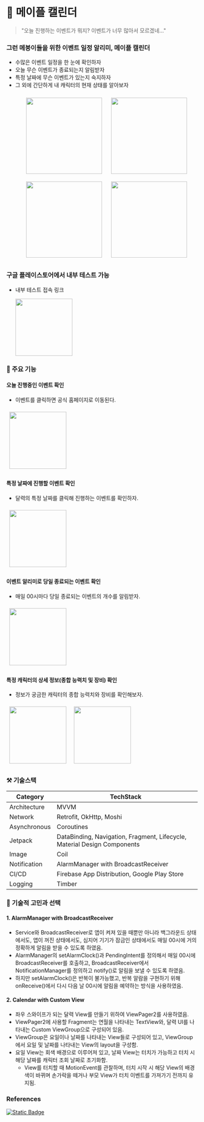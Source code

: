# 🍄 메이플 캘린더

> "오늘 진행하는 이벤트가 뭐지? 이벤트가 너무 많아서 모르겠네…"
>

### 그런 메붕이들을 위한 이벤트 일정 알리미, 메이플 캘린더
- 수많은 이벤트 일정을 한 눈에 확인하자
- 오늘 무슨 이벤트가 종료되는지 알림받자
- 특정 날짜에 무슨 이벤트가 있는지 숙지하자
- 그 외에 간단하게 내 캐릭터의 현재 상태를 알아보자
  <p align="center">
     <img style="width: 200px; margin: 10px" src="https://github.com/littlesam95/MapleCalendar/assets/55424662/24366045-4458-4fbc-8af2-de22f6d671bd">
     <img style="width: 200px; margin: 10px" src="https://github.com/littlesam95/MapleCalendar/assets/55424662/38f9c0f2-5605-46dc-b24f-259c88cbca8c">
     <img style="width: 200px; margin: 10px" src="https://github.com/littlesam95/MapleCalendar/assets/55424662/cfceb1e4-98bc-47b0-ace5-34f9048a09a9">
     <img style="width: 200px; margin: 10px" src="https://github.com/littlesam95/MapleCalendar/assets/55424662/d9f54460-12a7-45f5-9904-0e0a881e0ccc">
  </p>

### 구글 플레이스토어에서 내부 테스트 가능
 - 내부 테스트 접속 링크
   <p>
      <img width=150 src="https://github.com/littlesam95/MapleCalendar/assets/55424662/169944e3-eb32-4182-a2b2-70102d1a8735">
   </p>

### 📒 주요 기능
#### 오늘 진행중인 이벤트 확인
 - 이벤트를 클릭하면 공식 홈페이지로 이동된다.
  <p>
     <img style="width: 150px; margin: 8px" src="https://github.com/littlesam95/MapleCalendar/assets/55424662/22d951b7-1c25-435d-a578-8c6fce326291">
  </p>

#### 특정 날짜에 진행할 이벤트 확인
 - 달력의 특정 날짜를 클릭해 진행하는 이벤트를 확인하자.
  <p>
     <img style="width: 150px; margin: 8px" src="https://github.com/littlesam95/MapleCalendar/assets/55424662/6eff9a08-95e7-44a6-ae18-9c3a14aa6946">
  </p>

#### 이벤트 알리미로 당일 종료되는 이벤트 확인
 - 매일 00시마다 당일 종료되는 이벤트의 개수를 알림받자.
  <p>
     <img style="width: 150px; margin: 8px" src="https://github.com/littlesam95/MapleCalendar/assets/55424662/95702161-c9c1-4845-b2b7-d9d216f4cf47">
  </p>

#### 특정 캐릭터의 상세 정보(종합 능력치 및 장비) 확인
 - 정보가 궁금한 캐릭터의 종합 능력치와 장비를 확인해보자.
  <p>
     <img style="width: 150px; margin: 8px" src="https://github.com/littlesam95/MapleCalendar/assets/55424662/634f896a-ac54-4ad9-baf4-829b984a9bf5">
     <img style="width: 150px; margin: 8px" src="https://github.com/littlesam95/MapleCalendar/assets/55424662/130258a6-979f-4079-8492-7e1b8c10c805">
  </p>


### ⚒ 기술스택
| Category     | TechStack                                                                |
|--------------|--------------------------------------------------------------------------|
| Architecture | MVVM                                                                     | 
| Network      | Retrofit, OkHttp, Moshi                                                  | 
| Asynchronous | Coroutines                                                               | 
| Jetpack      | DataBinding, Navigation, Fragment, Lifecycle, Material Design Components | 
| Image        | Coil                                                                     | 
| Notification | AlarmManager with BroadcastReceiver                                      |
| CI/CD        | Firebase App Distribution, Google Play Store                             |
| Logging      | Timber                                                                   | 

### 💬 기술적 고민과 선택
#### 1. AlarmManager with BroadcastReceiver
 - Service와 BroadcastReceiver로 앱이 켜져 있을 때뿐만 아니라 백그라운드 상태에서도, 앱이 꺼진 상태에서도, 심지어 기기가 잠금인 상태에서도 매일 00시에 거의 정확하게 알림을 받을 수 있도록 하였음.
 - AlarmManager의 setAlarmClock()과 PendingIntent를 정의해서 매일 00시에 BroadcastReceiver를 호출하고, BroadcastReceiver에서 NotificationManager를 정의하고 notify()로 알림을 보낼 수 있도록 하였음.
 - 하지만 setAlarmClock()은 반복이 불가능했고, 반복 알람을 구현하기 위해 onReceive()에서 다시 다음 날 00시에 알림을 예약하는 방식을 사용하였음.

#### 2. Calendar with Custom View
 - 좌우 스와이프가 되는 달력 View를 만들기 위하여 ViewPager2를 사용하였음.
 - ViewPager2에 사용할 Fragment는 연월을 나타내는 TextView와, 달력 UI를 나타내는 Custom ViewGroup으로 구성되어 있음.
 - ViewGroup은 요일이나 날짜를 나타내는 View들로 구성되어 있고, ViewGroup에서 요일 및 날짜를 나타내는 View의 layout을 구성함.
 - 요일 View는 회색 배경으로 이루어져 있고, 날짜 View는 터치가 가능하고 터치 시 해당 날짜를 캐릭터 조회 날짜로 초기화함.
   - View를 터치할 때 MotionEvent를 관찰하며, 터치 시작 시 해당 View의 배경색이 바뀌며 손가락을 떼거나 부모 View가 터치 이벤트를 가져가기 전까지 유지됨.

### References
<a href="https://www.notion.so/MapleCalendar-93f45dc10b384d749e5ab00950324035?pvs=4">
  <img alt="Static Badge" src="https://img.shields.io/badge/Notion-%2523000000.svg?style=for-the-badge&logo=notion&logoColor=white&labelColor=black&color=black">
</a>